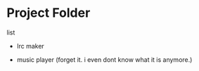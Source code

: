# Project Folder

list
- lrc maker

- music player (forget it. i even dont know what it is anymore.)

